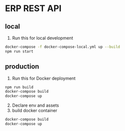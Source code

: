 # ERP REST API

## local

1. Run this for local development

```bash
docker-compose -f docker-compose-local.yml up --build
npm run start

```

## production

1. Run this for Docker deployment

```bash
npm run build
docker-compose build
docker-compose up

```

2. Declare env and assets
3. build docker container

```bash
docker-compose build
docker-compose up

```
